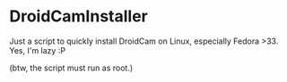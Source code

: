 # DroidCamInstaller
 Just a script to quickly install DroidCam on Linux, especially Fedora >33. Yes, I'm lazy :P

(btw, the script must run as root.)
